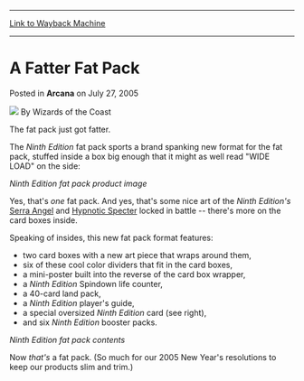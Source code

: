 
---
[Link to Wayback Machine](https://web.archive.org/web/20210429030503/https://magic.wizards.com/en/articles/archive/arcana/fatter-fat-pack-2005-07-27)

[_metadata_:author]:- "Wizards of the Coast"
[_metadata_:description]:- "The fat pack just got fatter.The Ninth Edition fat pack sports a brand spanking new format for the fat pack, stuffed inside a box big enough that it might as well read `WIDE LOAD` on the side:Ninth Edition fat pack product imageYes, that's one fat pack."
[_metadata_:generator]:- "Drupal 7 (http://drupal.org)"
[_metadata_:node]:- "608936"
[_metadata_:publish_date]:- "2005-07-27"
[_metadata_:source]:- "div-main-content"
[_metadata_:title]:- "A Fatter Fat Pack"
[_metadata_:wayback_capture_timestamp]:- "2021-04-29 03:05:03"
[_metadata_:wayback_raw_url]:- "https://web.archive.org/web/20210429030503id_/https://magic.wizards.com/en/articles/archive/arcana/fatter-fat-pack-2005-07-27"
[_metadata_:wayback_url]:- "https://magic.wizards.com/en/articles/archive/arcana/fatter-fat-pack-2005-07-27"
---


A Fatter Fat Pack
=================



 Posted in **Arcana**
 on July 27, 2005 






![](https://media.magic.wizards.com/styles/auth_small/public/images/person/wizards_author.jpg)
By Wizards of the Coast











The fat pack just got fatter.

The *Ninth Edition* fat pack sports a brand spanking new format for the fat pack, stuffed inside a box big enough that it might as well read "WIDE LOAD" on the side:

  
*Ninth Edition fat pack product image*

Yes, that's *one* fat pack. And yes, that's some nice art of the *Ninth Edition's* 
[Serra Angel](http://gatherer.wizards.com/Pages/Card/Details.aspx?&name=Serra%2BAngel) and [Hypnotic Specter](http://gatherer.wizards.com/Pages/Card/Details.aspx?&name=Hypnotic%2BSpecter) locked in battle -- there's more on the card boxes inside.

Speaking of insides, this new fat pack format features:

* two card boxes with a new art piece that wraps around them,
* six of these cool color dividers that fit in the card boxes,
* a mini-poster built into the reverse of the card box wrapper,
* a *Ninth Edition* Spindown life counter,
* a 40-card land pack,
* a *Ninth Edition* player's guide,
* a special oversized *Ninth Edition* card (see right),
* and six *Ninth Edition* booster packs.

  
*Ninth Edition fat pack contents*

Now *that's* a fat pack. (So much for our 2005 New Year's resolutions to keep our products slim and trim.)







